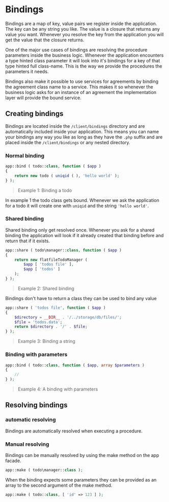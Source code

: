 # Bindings

Bindings are a map of key, value pairs we register inside the application. The key can be any string you like. The value is a closure that returns any value you want. Whenever you resolve the key from the application you will get the value that the closure returns. 

One of the major use cases of bindings are resolving the procedure parameters inside the business logic. Whenever the application encounters a type hinted class parameter it will look into it's bindings for a key of that type hinted full class-name. This is the way we provide the procedures the parameters it needs.

Bindings also make it possible to use services for agreements by binding the agreement class name to a service. This makes it so whenever the business logic asks for an instance of an agreement the implementation layer will provide the bound service.

## Creating bindings

Bindings are located inside the `/client/bindings` directory and are automatically included inside your application. This means you can name your bindings any way you like as long as they have the `.php` suffix and are placed inside the `/client/bindings` or any nested directory.

### Normal binding

```php
app::bind ( todo::class, function ( $app )
{
    return new todo ( uniqid ( ), 'hello world' );
} );
```

> Example 1: Binding a todo

In example 1 the todo class gets bound. Whenever we ask the application for a todo it will create one with `uniqid` and the string `'hello world'`.

### Shared binding

Shared binding only get resolved once. Whenever you ask for a shared binding the application will look if it already created that binding before and return that if it exists.

```php
app::share ( todo\manager::class, function ( $app )
{
    return new flatfileTodoManager ( 
        $app [ 'todos file' ],
        $app [ 'todos' ]
    );
} );
```

> Example 2: Shared binding



Bindings don't have to return a class they can be used to bind any value

```php
app::share ( 'todos file', function ( $app )
{
    $directory = __DIR__ . '/../storage/db/files/';
    $file = 'todos.data';
    return $directory . '/' . $file;
} );
```

> Example 3: Binding a string



### Binding with parameters

```php
app::bind ( todo::class, function ( $app, array $parameters )
{
	//
} );
```

> Example 4: A binding with parameters



## Resolving bindings

### automatic resolving

Bindings are automatically resolved when executing a procedure.

### Manual resolving

Bindings can be manually resolved by using the make method on the app facade.

```php
app::make ( todo\manager::class );
```

When the binding expects some parameters they can be provided as an array to the second argument of the make method.

```php
app::make ( todo::class, [ 'id' => 123 ] );
```